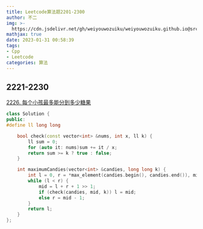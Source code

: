 ```yaml
---
title: Leetcode算法题2201-2300
author: 不二
img: >-
  https://cdn.jsdelivr.net/gh/weiyouwozuiku/weiyouwozuiku.github.io@src/source/_posts/PageImg/算法/Leetcode算法题2201-2300.jpg
mathjax: true
date: 2023-01-31 00:58:39
tags: 
- Cpp
- Leetcode
categories: 算法
---
```


## 2221-2230

[2226. 每个小孩最多能分到多少糖果](https://leetcode.cn/problems/maximum-candies-allocated-to-k-children/)

```cpp
class Solution {
public:
#define ll long long

    bool check(const vector<int> &nums, int x, ll k) {
        ll sum = 0;
        for (auto it: nums)sum += it / x;
        return sum >= k ? true : false;
    }

    int maximumCandies(vector<int> &candies, long long k) {
        int l = 0, r = *max_element(candies.begin(), candies.end()), mid = 0;
        while (l < r) {
            mid = l + r + 1 >> 1;
            if (check(candies, mid, k)) l = mid;
            else r = mid - 1;
        }
        return l;
    }
};
```

